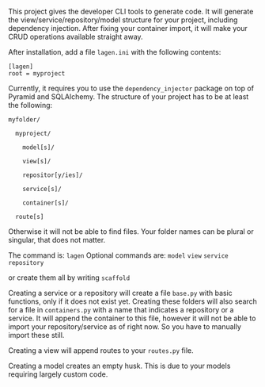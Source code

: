 This project gives the developer CLI tools to generate code. It will generate the view/service/repository/model structure for your project, including dependency injection. After fixing your container import, it will make your CRUD operations available straight away.

After installation, add a file `lagen.ini` with the following contents:

```
[lagen]
root = myproject
```


Currently, it requires you to use the `dependency_injector` package on top of Pyramid and SQLAlchemy.
The structure of your project has to be at least the following:

```
myfolder/
  
  myproject/
    
    model[s]/
    
    view[s]/
    
    repositor[y/ies]/
    
    service[s]/
    
    container[s]/
  
  route[s]
```

Otherwise it will not be able to find files. Your folder names can be plural or singular, that does not matter.


The command is: `lagen`
Optional commands are:
    `model`
    `view`
    `service`
    `repository`
    
or create them all by writing `scaffold`


Creating a service or a repository will create a file `base.py` with basic functions, only if it does not exist yet.
Creating these folders will also search for a file in `containers.py` with a name that indicates a repository or a service. It will append the container to this file, however it will not be able to import your repository/service as of right now. So you have to manually import these still.


Creating a view will append routes to your `routes.py` file.


Creating a model creates an empty husk. This is due to your models requiring largely custom code.

